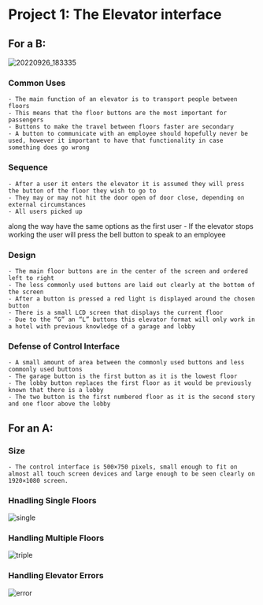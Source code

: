 # Project 1: The Elevator interface

## For a B:

![20220926_183335](https://user-images.githubusercontent.com/82000483/192629666-8fec563a-b9ec-4d10-9e9c-de73a5dc01f2.jpg)

### Common Uses 
    - The main function of an elevator is to transport people between floors
    - This means that the floor buttons are the most important for passengers
    - Buttons to make the travel between floors faster are secondary
    - A button to communicate with an employee should hopefully never be used, however it important to have that functionality in case something does go wrong

### Sequence 
    - After a user it enters the elevator it is assumed they will press the button of the floor they wish to go to
    - They may or may not hit the door open of door close, depending on external circumstances
    - All users picked up
 along the way have the same options as the first user
    - If the elevator stops working the user will press the bell button to speak to an employee

### Design
    - The main floor buttons are in the center of the screen and ordered left to right
    - The less commonly used buttons are laid out clearly at the bottom of the screen
    - After a button is pressed a red light is displayed around the chosen button
    - There is a small LCD screen that displays the current floor
    - Due to the “G” an “L” buttons this elevator format will only work in a hotel with previous knowledge of a garage and lobby 

### Defense of Control Interface
    - A small amount of area between the commonly used buttons and less commonly used buttons
    - The garage button is the first button as it is the lowest floor
    - The lobby button replaces the first floor as it would be previously known that there is a lobby
    - The two button is the first numbered floor as it is the second story and one floor above the lobby

## For an A:

### Size
    - The control interface is 500×750 pixels, small enough to fit on almost all touch screen devices and large enough to be seen clearly on 1920×1080 screen. 
    
### Hnadling Single Floors

![single](https://user-images.githubusercontent.com/82000483/192652932-a3be19ae-64f6-4b3e-8bf4-68ccff1366ee.gif)

### Handling Multiple Floors

![triple](https://user-images.githubusercontent.com/82000483/192652957-e38d5160-16e2-45ac-be0b-7ecf694cf2c9.gif)

### Handling Elevator Errors

![error](https://user-images.githubusercontent.com/82000483/192653031-7c009de5-5e90-4b99-81b1-176cf53126fa.gif)

